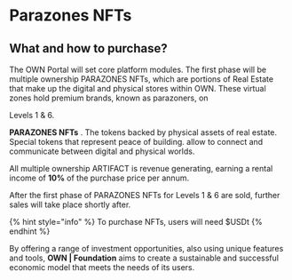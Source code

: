 # Parazones NFTs

## **What and how to purchase?**

The OWN Portal will set core platform modules. The first phase will be multiple ownership PARAZONES NFTs, which are portions of Real Estate that make up the digital and physical stores within OWN. These virtual zones hold premium brands, known as parazoners, on&#x20;

Levels 1 & 6.&#x20;

&#x20;**PARAZONES NFTs** . The tokens backed by physical assets of real estate. Special tokens that represent peace of building. allow to connect and communicate between digital and physical worlds.

All multiple ownership ARTIFACT is revenue generating, earning a rental income of **10%** of the purchase price per annum.

After the first phase of PARAZONES NFTs for Levels 1 & 6 are sold, further sales will take place shortly after.

{% hint style="info" %}
To purchase NFTs, users will need $USDt&#x20;
{% endhint %}

By offering a range of investment opportunities, also using unique features and tools, **OWN | Foundation** aims to create a sustainable and successful economic model that meets the needs of its users.
